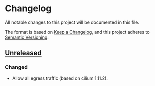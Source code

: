 # Changelog

All notable changes to this project will be documented in this file.

The format is based on [Keep a Changelog](https://keepachangelog.com/en/1.0.0/),
and this project adheres to [Semantic Versioning](https://semver.org/spec/v2.0.0.html).

## [Unreleased]

### Changed

- Allow all egress traffic (based on cilium 1.11.2).

[Unreleased]: https://github.com/giantswarm/REPOSITORY_NAME/tree/master

